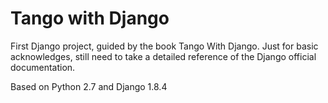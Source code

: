 # Tango with Django
First Django project, guided by the book Tango With Django.
Just for basic acknowledges, still need to take a detailed reference
of the Django official documentation.

Based on Python 2.7 and Django 1.8.4
